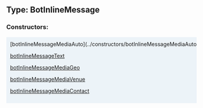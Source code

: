 ## Type: BotInlineMessage  

### Constructors:

<style>
.container {
    width: auto;
    overflow-x: auto;
    white-space: nowrap;
    background: #ecf3f8;
    padding: 10px;
}
</style>
<div class="container">
[botInlineMessageMediaAuto](../constructors/botInlineMessageMediaAuto.md)  

[botInlineMessageText](../constructors/botInlineMessageText.md)  

[botInlineMessageMediaGeo](../constructors/botInlineMessageMediaGeo.md)  

[botInlineMessageMediaVenue](../constructors/botInlineMessageMediaVenue.md)  

[botInlineMessageMediaContact](../constructors/botInlineMessageMediaContact.md)  

</div>